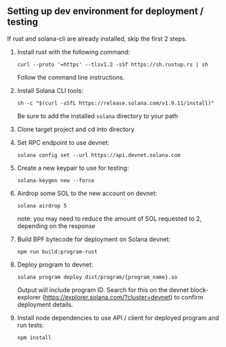 ## Setting up dev environment for deployment / testing

If rust and solana-cli are already installed, skip the first 2 steps.

1. Install rust with the following command:

    ```
    curl --proto '=https' --tlsv1.2 -sSf https://sh.rustup.rs | sh
    ```
   Follow the command line instructions.


2. Install Solana CLI tools:

    ```
    sh -c "$(curl -sSfL https://release.solana.com/v1.9.11/install)"
    ```
   Be sure to add the installed `solana` directory to your path


3. Clone target project and cd into directory


4. Set RPC endpoint to use devnet:

    ```
    solana config set --url https://api.devnet.solana.com
    ```

5. Create a new keypair to use for testing:

    ```
    solana-keygen new --force
    ```

6. Airdrop some SOL to the new account on devnet:

    ```
    solana airdrop 5
    ```
   note: you may need to reduce the amount of SOL requested to 2, depending on the response


7. Build BPF bytecode for deployment on Solana devnet:

    ```
    npm run build:program-rust
    ```

8. Deploy program to devnet:

    ```
    solana program deploy dist/program/{program_name}.so
    ```
   Output will include program ID.  Search for this on the devnet block-explorer (https://explorer.solana.com/?cluster=devnet) to confirm deployment details.


9. Install node dependencies to use API / client for deployed program and run tests:

     ```
     npm install
     ```